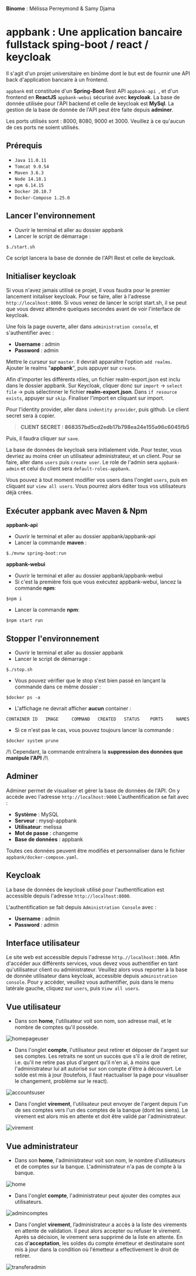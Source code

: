 **Binome** : Mélissa Perreymond & Samy Djama

# appbank : Une application bancaire fullstack sping-boot / react / keycloak


Il s'agit d'un projet universitaire en binôme dont le but est de fournir une API back d'application bancaire à un frontend. 

`appbank` est constituée d'un **Spring-Boot** Rest API `appbank-api `, et d'un frontend en **ReactJS**  `appbank-webui` sécurisé avec **keycloak**. La base de donnée utilisée pour l'API backend et celle de keycloak est **MySql**. La gestion de la base de donnée de l'API peut être faite depuis **adminer**.

Les ports utilisés sont : 8000, 8080, 9000 et 3000. Veuillez à ce qu'aucun de ces ports ne soient utilisés.

## Prérequis

- `Java 11.0.11`
- `Tomcat 9.0.54`
- `Maven 3.6.3`
- `Node 14.18.1`
- `npm 6.14.15`
- `Docker 20.10.7` 
- `Docker-Compose 1.25.0`

## Lancer l'environnement

- Ouvrir le terminal et aller au dossier appbank 
- Lancer le script de démarrage  :
```
$./start.sh
``` 
Ce script lancera la base de donnée de l'API Rest et celle de keycloak. 

## Initialiser keycloak
Si vous n'avez jamais utilisé ce projet, il vous faudra pour le premier lancement initaliser keycloak. Pour se faire, aller à l'adresse ``http://localhost:8000``. Si vous venez de lancer le script start.sh, il se peut que vous devez attendre quelques secondes avant de voir l'interface de keycloak.

Une fois la page ouverte, aller dans ``administration console``, et s'authentifier avec :
- **Username** : admin
- **Password** : admin

Mettre le curseur sur ``master``. Il devrait apparaître l'option ``add realms``. Ajouter le realms "**appbank**", puis appuyer sur ``create``.

Afin d'importer les différents rôles, un fichier realm-export.json est inclu dans le dossier appbank. Sur Keycloak, cliquer donc sur ``import`` -> ``select file`` -> puis sélectinner le fichier **realm-export.json**. Dans ``if resource exists``, appuyer sur ``skip``. Finaliser l'import en cliquant sur import. 

Pour l'identity provider, aller dans ``indentity provider``, puis github. Le client secret sera à copier. 

> **CLIENT SECRET : 868357bd5cd2edb17b798ea24e155a96c6045fb5**

Puis, il faudra cliquer sur ``save``.

La base de données de keycloak sera initialement vide. Pour tester, vous devriez au moins créer un utilisateur administrateur, et un client. Pour se faire, aller dans ``users`` puis ``create user``. Le role de l'admin sera ``appbank-admin`` et celui du client sera ``default-roles-appbank``. 

Vous pouvez à tout moment modifier vos users dans l'onglet ``users``, puis en cliquant sur ``view all users``. Vous pourrez alors éditer tous vos utilisateurs déjà crées.

## Exécuter appbank avec Maven & Npm

**appbank-api**
- Ouvrir le terminal et aller au dossier appbank/appbank-api
- Lancer la commande **maven** : 
```
$./mvnw spring-boot:run
```
**appbank-webui**
- Ouvrir le terminal et aller au dossier appbank/appbank-webui
- Si c'est la première fois que vous exécutez appbank-webui, lancez la commande **npm**:
```
$npm i
```
- Lancer la commande **npm**:
```
$npm start run
```
## Stopper l'environnement

- Ouvrir le terminal et aller au dossier appbank 
- Lancer le script de démarrage  :
```
$./stop.sh
```
- Vous pouvez vérifier que le stop s'est bien passé en lançant la commande dans ce même dossier : 
```
$docker ps -a
```
- L'affichage ne devrait afficher **aucun** container :
```
CONTAINER ID   IMAGE     COMMAND   CREATED   STATUS    PORTS     NAMES
```
- Si ce n'est pas le cas, vous pouvez toujours lancer la commande :
```
$docker system prune
``` 

/!\ Cependant, la commande entraînera la **suppression des données que manipule l'API** /!\

## Adminer
Adminer permet de visualiser et gérer la base de données de l'API. On y accède avec l'adresse  ``http://localhost:9000``
L'authentification se fait avec : 
- **Système** : MySQL
- **Serveur** : mysql-appbank
- **Utilisateur**: melissa
- **Mot de passe** : changeme
- **Base de données** : appbank

Toutes ces données peuvent être modifiés et personnaliser dans le fichier ``appbank/docker-compose.yaml``.

## Keycloak 
La base de données de keycloak utilisé pour l'authentification est accessible depuis l'adresse  ``http://localhost:8000``.

L'authentification se fait depuis ``Administration Console`` avec :
- **Username** : admin
- **Password** : admin

## Interface utilisateur
Le site web est accessible depuis l'adresse ``http.//localhost:3000``. Afin d'accéder aux différents services, vous devez vous authentifier en tant qu'utilisateur client ou administrateur. Veuillez alors vous reporter à la base de donnée utilisateur dans keycloak, accessible depuis ``administration console``. Pour y accéder, veuillez vous authentifier, puis dans le menu latérale gauche, cliquez sur ``users``, puis ``View all users``.

## Vue utilisateur


- Dans son **home**, l'utilisateur voit son nom, son adresse mail, et le nombre de comptes qu'il possède.

![homepageuser](documentation/homepage_user.png)

- Dans l'onglet **compte**, l'utilisateur peut retirer et déposer de l'argent sur ses comptes. Les retraits ne sont un succès que s'il a le droit de retirer, i.e. qu'il ne retire pas plus d'argent qu'il n'en ai, à moins que l'administrateur lui ait autorisé sur son compte d'être à découvert. Le solde est mis à jour (toutefois, il faut réactualiser la page pour visualiser le changement, problème sur le react). 

![accountsuser](documentation/accountsuser.png)

- Dans l'onglet **virement**, l'utilisateur peut envoyer de l'argent depuis l'un de ses comptes vers l'un des comptes de la banque (dont les siens). Le virement est alors mis en attente et doit être validé par l'administrateur.

![virement](documentation/transfersusers.png)

## Vue administrateur
- Dans son **home**, l'administrateur voit son nom, le nombre d'utilisateurs et de comptes sur la banque. L'administrateur n'a pas de compte à la banque. 

![home](documentation/homepageadmin.png)

- Dans l'onglet **compte**, l'administrateur peut ajouter des comptes aux utilisateurs. 

![admincomptes](documentation/admincomptes.png)

- Dans l'onglet **virement**, l’administrateur a accès à la liste des virements en attente de validation. Il peut alors accepter ou refuser le virement. Après sa décision, le virement sera supprimé de la liste en attente. En cas d'**acceptation**, les soldes du compte émetteur et destinataire sont mis à jour dans la condition où l'émetteur a effectivement le droit de retirer. 

![transferadmin](documentation/transfertadmin.png)




